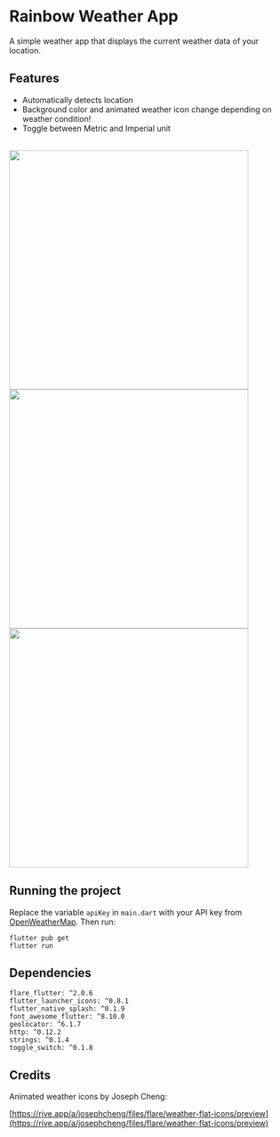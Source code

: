 # Rainbow Weather App

A simple weather app that displays the current weather data of your location.

## Features
- Automatically detects location
- Background color and animated weather icon change depending on weather condition!
- Toggle between Metric and Imperial unit

<br>
<img src="https://gitlab.com/fwrhine/rainbow-weather-app/-/raw/master/images/sf.gif" height="430" />
<img src="https://gitlab.com/fwrhine/rainbow-weather-app/-/raw/master/images/glasgow.gif" height="430" />
<img src="https://gitlab.com/fwrhine/rainbow-weather-app/-/raw/master/images/sermersooq.gif" height="430" />

## Running the project

Replace the variable `apiKey` in `main.dart` with your API key from [OpenWeatherMap](https://openweathermap.org/).
Then run:
```
flutter pub get
flutter run
```

## Dependencies
```
flare_flutter: ^2.0.6
flutter_launcher_icons: ^0.8.1
flutter_native_splash: ^0.1.9
font_awesome_flutter: ^8.10.0
geolocator: ^6.1.7
http: ^0.12.2
strings: ^0.1.4
toggle_switch: ^0.1.8
```

## Credits

Animated weather icons by Joseph Cheng:

[https://rive.app/a/josephcheng/files/flare/weather-flat-icons/preview](https://rive.app/a/josephcheng/files/flare/weather-flat-icons/preview)